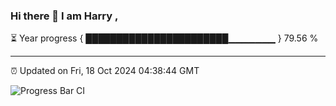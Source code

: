 ### Hi there 👋 I am Harry , 

⏳ Year progress { ███████████████████████▁▁▁▁▁▁▁ } 79.56 %

---

⏰ Updated on Fri, 18 Oct 2024 04:38:44 GMT

![Progress Bar CI](https://github.com/duykhang68/duykhang68/workflows/Progress%20Bar%20CI/badge.svg)
